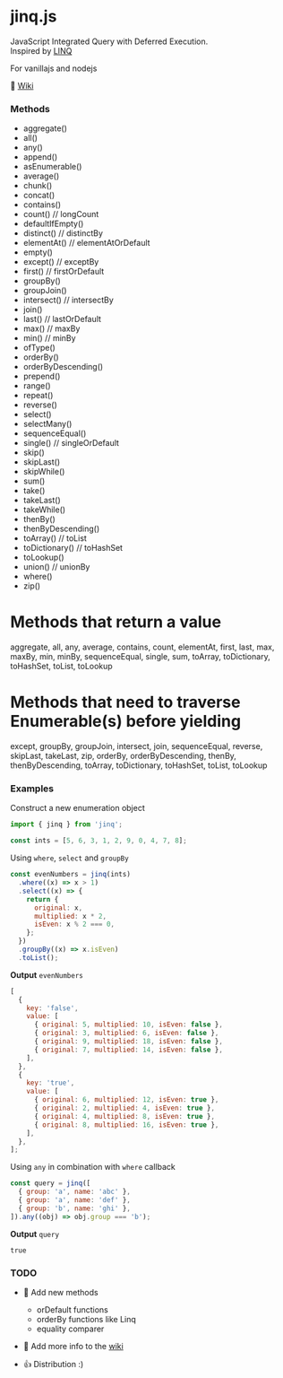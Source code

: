 ﻿# jinq.js

JavaScript Integrated Query with Deferred Execution.  
Inspired by [LINQ](https://docs.microsoft.com/en-us/dotnet/api/system.linq.enumerable?view=net-6.0)

For vanillajs and nodejs

:page_facing_up: [Wiki](https://github.com/A1rPun/jinq.js/wiki)

### Methods

- aggregate()
- all()
- any()
- append()
- asEnumerable()
- average()
- chunk()
- concat()
- contains()
- count() // longCount
- defaultIfEmpty()
- distinct() // distinctBy
- elementAt() // elementAtOrDefault
- empty()
- except() // exceptBy
- first() // firstOrDefault
- groupBy()
- groupJoin()
- intersect() // intersectBy
- join()
- last() // lastOrDefault
- max() // maxBy
- min() // minBy
- ofType()
- orderBy()
- orderByDescending()
- prepend()
- range()
- repeat()
- reverse()
- select()
- selectMany()
- sequenceEqual()
- single() // singleOrDefault
- skip()
- skipLast()
- skipWhile()
- sum()
- take()
- takeLast()
- takeWhile()
- thenBy()
- thenByDescending()
- toArray() // toList
- toDictionary() // toHashSet
- toLookup()
- union() // unionBy
- where()
- zip()

# Methods that return a value

aggregate, all, any, average, contains, count, elementAt,
first, last, max, maxBy, min, minBy, sequenceEqual, single, sum,
toArray, toDictionary, toHashSet, toList, toLookup

# Methods that need to traverse Enumerable(s) before yielding

except, groupBy, groupJoin, intersect, join,
sequenceEqual, reverse, skipLast, takeLast, zip,
orderBy, orderByDescending, thenBy, thenByDescending, 
toArray, toDictionary, toHashSet, toList, toLookup

### Examples

Construct a new enumeration object

```js
import { jinq } from 'jinq';

const ints = [5, 6, 3, 1, 2, 9, 0, 4, 7, 8];
```

Using `where`, `select` and `groupBy`

```js
const evenNumbers = jinq(ints)
  .where((x) => x > 1)
  .select((x) => {
    return {
      original: x,
      multiplied: x * 2,
      isEven: x % 2 === 0,
    };
  })
  .groupBy((x) => x.isEven)
  .toList();
```

**Output** `evenNumbers`

```js
[
  {
    key: 'false',
    value: [
      { original: 5, multiplied: 10, isEven: false },
      { original: 3, multiplied: 6, isEven: false },
      { original: 9, multiplied: 18, isEven: false },
      { original: 7, multiplied: 14, isEven: false },
    ],
  },
  {
    key: 'true',
    value: [
      { original: 6, multiplied: 12, isEven: true },
      { original: 2, multiplied: 4, isEven: true },
      { original: 4, multiplied: 8, isEven: true },
      { original: 8, multiplied: 16, isEven: true },
    ],
  },
];
```

Using `any` in combination with `where` callback

```js
const query = jinq([
  { group: 'a', name: 'abc' },
  { group: 'a', name: 'def' },
  { group: 'b', name: 'ghi' },
]).any((obj) => obj.group === 'b');
```

**Output** `query`

`true`

### TODO

- :link: Add new methods

  - orDefault functions
  - orderBy functions like Linq
  - equality comparer

- :page_facing_up: Add more info to the [wiki](https://github.com/A1rPun/jinq.js/wiki)
- :thumbsup: Distribution :)
